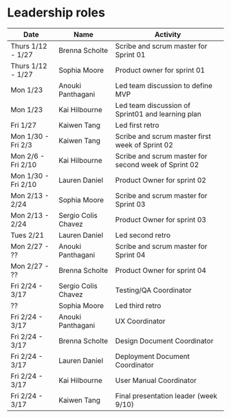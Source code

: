 # Leadership roles

| Date                | Name               | Activity                                                                               |
|---------------------|--------------------|----------------------------------------------------------------------------------------|
| Thurs 1/12 - 1/27   | Brenna Scholte     | Scribe and scrum master for Sprint 01                                                  | 
| Thurs 1/12 - 1/27   | Sophia Moore       | Product owner for sprint 01                                                            |
| Mon 1/23            | Anouki Panthagani  | Led team discussion to define MVP                                                      | 
| Mon 1/23            | Kai Hilbourne      | Led team discussion of Sprint01 and learning plan                                      | 
| Fri 1/27            | Kaiwen Tang        | Led first retro                                                                        | 
| Mon 1/30 - Fri 2/3  | Kaiwen Tang        | Scribe and scrum master first week of Sprint 02                                        |
| Mon 2/6 - Fri 2/10  | Kai Hilbourne      | Scribe and scrum master for second week of Sprint 02                                   |
| Mon 1/30 - Fri 2/10 | Lauren Daniel      | Product Owner for sprint 02                                                            |
| Mon 2/13 - 2/24     | Sophia Moore       | Scribe and scrum master for Sprint 03                                                  | 
| Mon 2/13 - 2/24     | Sergio Colis Chavez| Product Owner for sprint 03                                                            |
| Tues 2/21           | Lauren Daniel      | Led second retro                                                                       | 
| Mon 2/27 - ??       | Anouki Panthagani  | Scribe and scrum master for Sprint 04                                                  | 
| Mon 2/27 - ??       | Brenna Scholte     | Product Owner for sprint 04                                                            |
| Fri 2/24 - 3/17     | Sergio Colis Chavez| Testing/QA Coordinator                                                                 | 
| ??                  | Sophia Moore       | Led third retro                                                                        | 
| Fri 2/24 - 3/17     | Anouki Panthagani  | UX Coordinator                                                                         | 
| Fri 2/24 - 3/17     | Brenna Scholte     | Design Document Coordinator                                                            | 
| Fri 2/24 - 3/17     | Lauren Daniel      | Deployment Document Coordinator                                                        | 
| Fri 2/24 - 3/17     | Kai Hilbourne      | User Manual Coordinator                                                                | 
| Fri 2/24 - 3/17     | Kaiwen Tang        | Final presentation leader (week 9/10)                                                  | 
